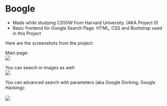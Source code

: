 # Boogle
- Made while studying CS50W from Harvard University. (AKA Project 0)
- Basic frontend for Google Search Page. HTML, CSS and Bootstrap used in this Project

Here are the screenshots from the project:

Main page: <br>
<img src="https://drive.google.com/uc?export=view&id=1bAPeX1RUAZooCfhd-S5fL5YrcQNF9r6W"/> <br>

You can search in images as well: <br>
<img src="https://drive.google.com/uc?export=view&id=1LNO0Yue68BTjFNaNCGsSt62_5aC6PK3W"/> <br>

You can advanced search with parameters (aka Google Dorking, Google Hacking): <br>  
<img src="https://drive.google.com/uc?export=view&id=1rT13d8RyRsFeMiQ2Uu-jiyuTxpWkob0Z"/> <br>
